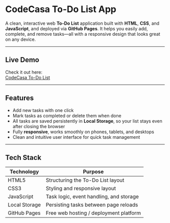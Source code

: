 #  CodeCasa To-Do List App

A clean, interactive web **To-Do List** application built with **HTML**, **CSS**, and **JavaScript**, and deployed via **GitHub Pages**. It helps you easily add, complete, and remove tasks—all with a responsive design that looks great on any device.

---

##  Live Demo

Check it out here:  
[CodeCasa To-Do List](https://jindal30.github.io/codecasa-todolist/)

---

##  Features

-  Add new tasks with one click  
-  Mark tasks as completed or delete them when done  
-  All tasks are saved persistently in **Local Storage**, so your list stays even after closing the browser  
-  Fully **responsive**, works smoothly on phones, tablets, and desktops  
-  Clean and intuitive user interface for quick task management

---

##  Tech Stack

| Technology     | Purpose                                   |
|----------------|--------------------------------------------|
| HTML5          | Structuring the To-Do List layout          |
| CSS3           | Styling and responsive layout              |
| JavaScript     | Task logic, event handling, and storage    |
| Local Storage  | Persisting tasks between page reloads      |
| GitHub Pages   | Free web hosting / deployment platform     |
